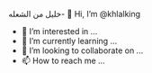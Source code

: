 خليل من الشعله- 👋 Hi, I’m @khlalking
- 👀 I’m interested in ...
- 🌱 I’m currently learning ...
- 💞️ I’m looking to collaborate on ...
- 📫 How to reach me ...

<!---
khlalking/khlalking is a ✨ special ✨ repository because its `README.md` (this file) appears on your GitHub profile.
You can click the Preview link to take a look at your changes.
--->
